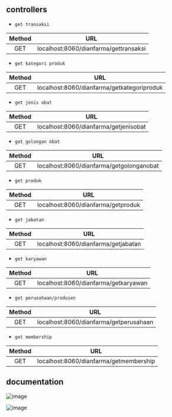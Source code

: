 ## controllers

- ```get transaksi```

| Method |                  URL                  |
|:------:|:-------------------------------------:|
|   GET  | localhost:8060/dianfarma/gettransaksi |

- ```get kategori produk```

| Method |                     URL                    |
|:------:|:------------------------------------------:|
|   GET  | localhost:8060/dianfarma/getkategoriproduk |

- ```get jenis obat```

| Method |                  URL                  |
|:------:|:-------------------------------------:|
|   GET  | localhost:8060/dianfarma/getjenisobat |

- ```get golongan obat```

| Method |                    URL                   |
|:------:|:----------------------------------------:|
|   GET  | localhost:8060/dianfarma/getgolonganobat |

- ```get produk```

| Method |                 URL                |
|:------:|:----------------------------------:|
|   GET  | localhost:8060/dianfarma/getproduk |

- ```get jabatan```

| Method |                 URL                 |
|:------:|:-----------------------------------:|
|   GET  | localhost:8060/dianfarma/getjabatan |

- ```get karyawan```

| Method |                  URL                 |
|:------:|:------------------------------------:|
|   GET  | localhost:8060/dianfarma/getkaryawan |

- ```get perusahaan/produsen```

| Method |                   URL                  |
|:------:|:--------------------------------------:|
|   GET  | localhost:8060/dianfarma/getperusahaan |

- ```get membership```

| Method |                   URL                  |
|:------:|:--------------------------------------:|
|   GET  | localhost:8060/dianfarma/getmembership |

## documentation

![image](https://user-images.githubusercontent.com/82097499/190182024-a998bcfa-a7a1-4e7e-8dfb-dc08397bed3c.png)

![image](https://user-images.githubusercontent.com/82097499/190182404-db851667-f03c-4525-aa07-3a7ec8472ff5.png)
